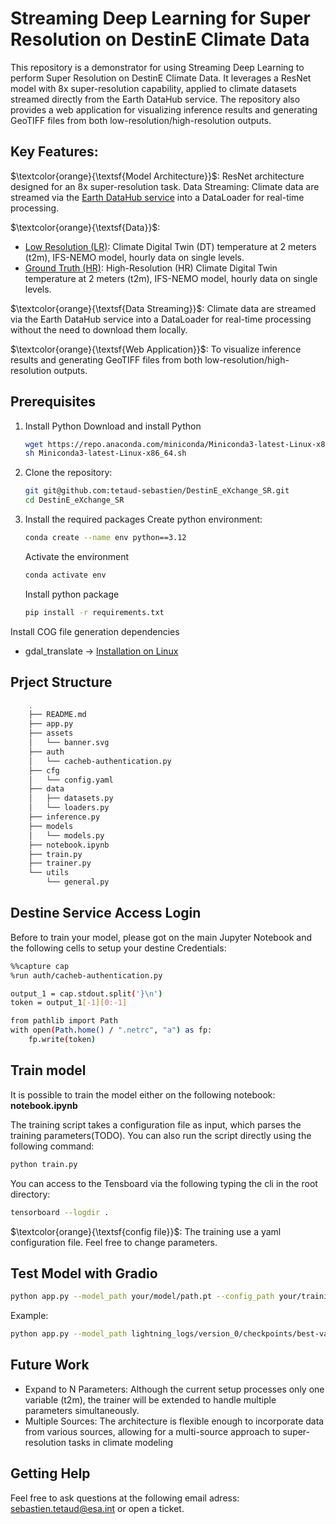 # Streaming Deep Learning for Super Resolution on DestinE Climate Data

This repository is a demonstrator for using Streaming Deep Learning to perform Super Resolution on DestinE Climate Data. It leverages a ResNet model with 8x super-resolution capability, applied to climate datasets streamed directly from the Earth DataHub service. The repository also provides a web application for visualizing inference results and generating GeoTIFF files from both low-resolution/high-resolution outputs.

## Key Features:

$\textcolor{orange}{\textsf{Model Architecture}}$: ResNet architecture designed for an 8x super-resolution task.
Data Streaming: Climate data are streamed via the [Earth DataHub service](https://earthdatahub.destine.eu/collections/d1-climate-dt-ScenarioMIP-SSP3-7.0-IFS-NEMO/datasets/0001-high-sfc) into a DataLoader for real-time processing.

$\textcolor{orange}{\textsf{Data}}$:

- [Low Resolution (LR)](https://earthdatahub.destine.eu/collections/d1-climate-dt-ScenarioMIP-SSP3-7.0-IFS-NEMO/datasets/0001-standard-sfc): Climate Digital Twin (DT) temperature at 2 meters (t2m), IFS-NEMO model, hourly data on single levels.
- [Ground Truth (HR)](https://earthdatahub.destine.eu/collections/d1-climate-dt-ScenarioMIP-SSP3-7.0-IFS-NEMO/datasets/0001-high-sfc): High-Resolution (HR) Climate Digital Twin temperature at 2 meters (t2m), IFS-NEMO model, hourly data on single levels.

$\textcolor{orange}{\textsf{Data Streaming}}$: Climate data are streamed via the Earth DataHub service into a DataLoader for real-time processing without the need to download them locally.


$\textcolor{orange}{\textsf{Web Application}}$: To visualize inference results and generating GeoTIFF files from both low-resolution/high-resolution outputs.


## Prerequisites

1. Install Python
    Download and install Python
    ```bash
    wget https://repo.anaconda.com/miniconda/Miniconda3-latest-Linux-x86_64.sh
    sh Miniconda3-latest-Linux-x86_64.sh
    ```

2. Clone the repository:
    ```bash
    git git@github.com:tetaud-sebastien/DestinE_eXchange_SR.git
    cd DestinE_eXchange_SR
    ```

3. Install the required packages
    Create python environment:
    ```bash
    conda create --name env python==3.12
    ```
    Activate the environment

    ```bash
    conda activate env
    ```
    Install python package
    ```Bash
    pip install -r requirements.txt
    ```


Install COG file generation dependencies

- gdal_translate -> [Installation on Linux](https://gdal.org/en/latest/download.html)

## Prject Structure

```bash
    .
    ├── README.md
    ├── app.py
    ├── assets
    │   └── banner.svg
    ├── auth
    │   └── cacheb-authentication.py
    ├── cfg
    │   └── config.yaml
    ├── data
    │   ├── datasets.py
    │   └── loaders.py
    ├── inference.py
    ├── models
    │   └── models.py
    ├── notebook.ipynb
    ├── train.py
    ├── trainer.py
    └── utils
        └── general.py
```

## Destine Service Access Login

Before to train your model, please got on the main Jupyter Notebook and the following cells to setup your destine Credentials:

```Bash
%%capture cap
%run auth/cacheb-authentication.py
```

```Bash
output_1 = cap.stdout.split('}\n')
token = output_1[-1][0:-1]

from pathlib import Path
with open(Path.home() / ".netrc", "a") as fp:
    fp.write(token)
```

## Train model

It is possible to train the model either on the following notebook: **notebook.ipynb**

The training script takes a configuration file as input, which parses the training parameters(TODO).
You can also run the script directly using the following command:
```Bash
python train.py
```

You can access to the Tensboard via the following typing the cli in the root directory:
```Bash
tensorboard --logdir .
```

$\textcolor{orange}{\textsf{config file}}$: The training use a yaml configuration file. Feel free to change parameters.



## Test Model with Gradio

```Bash
python app.py --model_path your/model/path.pt --config_path your/training/config.json
```


Example:

```Bash
python app.py --model_path lightning_logs/version_0/checkpoints/best-val-ssim-epoch=49-val_ssim=0.54.pt --config_path lightning_logs/version_0/config.json
```
## Future Work

- Expand to N Parameters: Although the current setup processes only one variable (t2m), the trainer will be extended to handle multiple parameters simultaneously.
- Multiple Sources: The architecture is flexible enough to incorporate data from various sources, allowing for a multi-source approach to super-resolution tasks in climate modeling

## Getting Help

Feel free to ask questions at the following email adress: [sebastien.tetaud@esa.int](sebastien.tetaud@eas.int) or open a ticket.